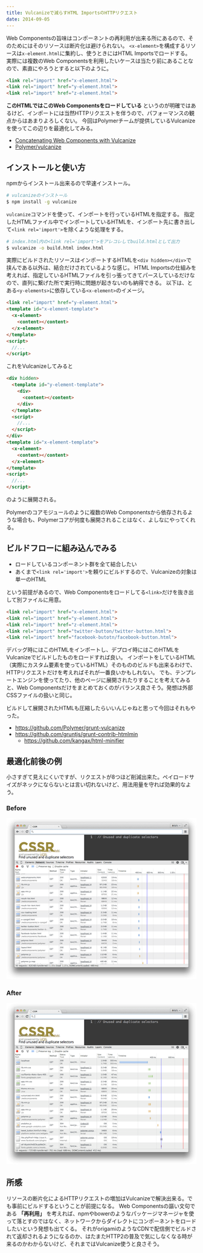 ```yaml
---
title: Vulcanizeで減らすHTML ImportsのHTTPリクエスト
date: 2014-09-05
---
```


Web Componentsの旨味はコンポーネントの再利用が出来る所にあるので、そのためにはそのリソースは断片化は避けられない。
`<x-element>`を構成するリソースは`x-element.html`に集約し、使うときにはHTML Importsでロードする。
実際には複数のWeb Componentsを利用したいケースは当たり前にあることなので、素直にやろうとすると以下のように。

```html
<link rel="import" href="x-element.html">
<link rel="import" href="y-element.html">
<link rel="import" href="z-element.html">
```

**このHTMLではこのWeb Componentsをロードしている** というのが明確ではあるけど、インポートには当然HTTPリクエストを伴うので、パフォーマンスの観点からはあまりよろしくない。
今回はPolymerチームが提供しているVulcanizeを使ってこの辺りを最適化してみる。

- [Concatenating Web Components with Vulcanize](http://www.polymer-project.org/articles/concatenating-web-components.html)
- [Polymer/vulcanize](https://github.com/Polymer/vulcanize)

## インストールと使い方

npmからインストール出来るので早速インストール。

```bash
# vulcanizeのインストール
$ npm install -g vulcanize
```

`vulcanize`コマンドを使って、インポートを行っているHTMLを指定する。
指定したHTMLファイル中でインポートしているHTMLを、インポート先に書き出して`<link rel='import'>`を除くような処理をする。

```bash
# index.html内の<link rel='import'>をアレコレしてbuild.htmlとして出力
$ vulcanize -o build.html index.html
```

実際にビルドされたリソースはインポートするHTMLを`<div hidden></div>`で挟んである以外は、結合だけされているような感じ。
HTML Importsの仕組みを考えれば、指定しているHTMLファイルを引っ張ってきてパースしているだけなので、直列に繋げた所で実行時に問題が起きないのも納得できる。
以下は、とある`<y-elements>`に依存している`<x-element>`のイメージ。

```html
<link rel="import" href="y-element.html">
<template id="x-element-template">
  <x-element>
    <content></content>
  </x-element>
</template>
<script>
  //...
</script>
```

これをVulcanizeしてみると

```html
<div hidden>
  <template id="y-element-template">
    <div>
      <content></content>
    </div>
  </template>
  <script>
    //...
  </script>
</div>
<template id="x-element-template">
  <x-element>
    <content></content>
  </x-element>
</template>
<script>
  //...
</script>
```

のように展開される。

Polymerのコアモジュールのように複数のWeb Componentsから依存されるような場合も、Polymerコアが何度も展開されることはなく、よしなにやってくれる。

## ビルドフローに組み込んでみる

- ロードしているコンポーネント群を全て結合したい
- あくまで`<link rel='import'>`を頼りにビルドするので、Vulcanizeの対象は単一のHTML

という前提があるので、Web Componentsをロードしてる`<link>`だけを抜き出して別ファイルに用意。

```html
<link rel="import" href="x-element.html">
<link rel="import" href="y-element.html">
<link rel="import" href="z-element.html">
<link rel="import" href="twitter-button/twitter-button.html">
<link rel="import" href="facebook-butotn/facebook-button.html">
```

デバッグ時にはこのHTMLをインポートし、デプロイ時にはこのHTMLをVulcanizeでビルドしたものをロードすれば良い。
インポートをしているHTML（実際にカスタム要素を使っているHTML）そのもののビルドも出来るわけで、HTTPリクエストだけを考えればそれが一番良いかもしれない。
でも、テンプレートエンジンを使ってたり、他のページに展開されたりすることを考えてみると、Web Componentsだけをまとめておくのがバランス良さそう。発想は外部CSSファイルの扱いと同じ。

ビルドして展開されたHTMLも圧縮したらいいんじゃねと思って今回はそれもやった。

- https://github.com/Polymer/grunt-vulcanize
- https://github.com/gruntjs/grunt-contrib-htmlmin
    - https://github.com/kangax/html-minifier
    
## 最適化前後の例

小さすぎて見えにくいですが、リクエストが8つほど削減出来た。ペイロードサイズがネックにならないとは言い切れないけど、用法用量を守れば効果的なよう。

### Before

![](/img/posts/2014/reduce-http-requests-with-polymer-vulcanize/before.png)

### After

![](/img/posts/2014/reduce-http-requests-with-polymer-vulcanize/after.png)

## 所感

リソースの断片化によるHTTPリクエストの増加はVulcanizeで解決出来る。でも事前にビルドするということが前提になる。
Web Componentsの謳い文句である **「再利用」** を考えれば、npmやbowerのようなパッケージマネージャを使って落とすのではなく、ネットワークからダイレクトにコンポーネントをロードしたいという発想も出てくる。
それがorigamiのようなCDNで配信側でビルドされて返却されるようになるのか、はたまたHTTP2の普及で気にしなくなる時が来るのかわからないけど、それまではVulcanize使うと良さそう。
